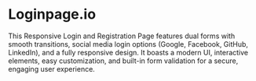 # Loginpage.io
This Responsive Login and Registration Page features dual forms with smooth transitions, social media login options (Google, Facebook, GitHub, LinkedIn), and a fully responsive design. It boasts a modern UI, interactive elements, easy customization, and built-in form validation for a secure, engaging user experience.
